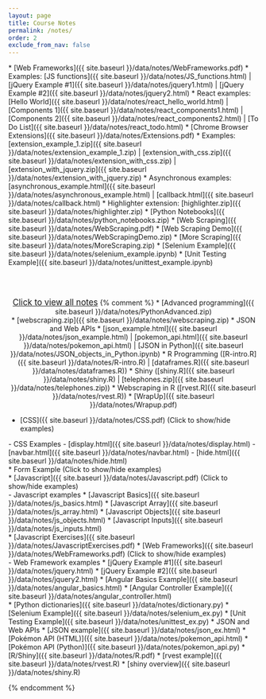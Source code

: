 ```yaml
---
layout: page
title: Course Notes 
permalink: /notes/
order: 2
exclude_from_nav: false
---
```


<style>
.hide {
  display:none
}

</style>

<div id = 'hidden' class = 'hide' markdown="1">

* [Course Introduction]({{ site.baseurl }}/data/notes/Intro.pdf)
    * [Example web page]({{ site.baseurl }}/data/notes/example.html)
* [HTML Tags]({{ site.baseurl }}/data/notes/HTML.pdf) 
    * [example]({{ site.baseurl }}/data/notes/tags.html)
* Form examples
    * Examples: [forms.html]({{ site.baseurl }}/data/notes/forms.html) |
    [demo.php]({{ site.baseurl }}/data/notes/demo.php)
* [CSS]({{ site.baseurl }}/data/notes/CSS.pdf) 
    - Examples: [css_example.html]({{ site.baseurl }}/data/notes/css_example.html) | [display.html]({{ site.baseurl }}/data/notes/display.html) |
[navbar.html]({{ site.baseurl }}/data/notes/navbar.html) |
[hide.html]({{ site.baseurl }}/data/notes/hide.html) |
[position.html]({{ site.baseurl }}/data/notes/position.html)
* [JavaScript]({{ site.baseurl }}/data/notes/JavaScript.pdf) 
    * Examples: 
     [JS Write]({{ site.baseurl }}/data/notes/js_write.html) |
     [JS Scope]({{ site.baseurl }}/data/notes/js_scope.html) |
     [JS Array]({{ site.baseurl }}/data/notes/js_array.html) |
     [JS Objects]({{ site.baseurl }}/data/notes/js_objects.html) |
     [JS Basics]({{ site.baseurl }}/data/notes/js_basics.html) |
     [JS Inputs]({{ site.baseurl }}/data/notes/js_inputs.html) 
* Loops and Functions FTW ([csc_courses.html]({{ site.baseurl }}/data/notes/csc_courses.html) |
[todo.html]({{ site.baseurl }}/data/notes/todo.html))
</div>
* [Web Frameworks]({{ site.baseurl }}/data/notes/WebFrameworks.pdf)
    * Examples:  [JS functions]({{ site.baseurl }}/data/notes/JS_functions.html) |
   [jQuery Example #1]({{ site.baseurl }}/data/notes/jquery1.html) |
   [jQuery Example #2]({{ site.baseurl }}/data/notes/jquery2.html)
    * React examples:  [Hello World]({{ site.baseurl }}/data/notes/react_hello_world.html) |
        [Components 1]({{ site.baseurl }}/data/notes/react_components1.html) |
        [Components 2]({{ site.baseurl }}/data/notes/react_components2.html) |
        [To Do List]({{ site.baseurl }}/data/notes/react_todo.html) 
* [Chrome Browser Extensions]({{ site.baseurl }}/data/notes/Extensions.pdf) 
    * Examples:
    [extension_example_1.zip]({{ site.baseurl }}/data/notes/extension_example_1.zip) |
    [extension_with_css.zip]({{ site.baseurl }}/data/notes/extension_with_css.zip) |
    [extension_with_jquery.zip]({{ site.baseurl }}/data/notes/extension_with_jquery.zip)
    * Asynchronous examples: [asynchronous_example.html]({{ site.baseurl }}/data/notes/asynchronous_example.html) |
    [callback.html]({{ site.baseurl }}/data/notes/callback.html)
    * Highlighter extension: [highlighter.zip]({{ site.baseurl }}/data/notes/highlighter.zip)
* [Python Notebooks]({{ site.baseurl }}/data/notes/python_notebooks.zip) 
* [Web Scraping]({{ site.baseurl }}/data/notes/WebScraping.pdf)
    * [Web Scraping Demo]({{ site.baseurl }}/data/notes/WebScrapingDemo.zip)
* [More Scraping]({{ site.baseurl }}/data/notes/MoreScraping.zip)
* [Selenium Example]({{ site.baseurl }}/data/notes/selenium_example.ipynb) 
* [Unit Testing Example]({{ site.baseurl }}/data/notes/unittest_example.ipynb) 

<br><br>
<center>
<div id = 'clicker'>
<a href = '#' style='font-size:120%' onclick = 'viewAll();'>Click to view all notes</a>   
<script>
function viewAll() {
    document.getElementById('hidden').classList.remove('hide');
    document.getElementById('clicker').classList.add('hide');
}
</script>
{% comment %}
* [Advanced programming]({{ site.baseurl }}/data/notes/PythonAdvanced.zip) 
</div>
    * [webscraping.zip]({{ site.baseurl }}/data/notes/webscraping.zip)
* JSON and Web APIs
    * [json_example.html]({{ site.baseurl }}/data/notes/json_example.html) |
     [pokemon_api.html]({{ site.baseurl }}/data/notes/pokemon_api.html) |
     [JSON in Python]({{ site.baseurl }}/data/notes/JSON_objects_in_Python.ipynb)
* R Programming ([R-intro.R]({{ site.baseurl }}/data/notes/R-intro.R) |
                [dataframes.R]({{ site.baseurl }}/data/notes/dataframes.R))
* Shiny ([shiny.R]({{ site.baseurl }}/data/notes/shiny.R) |
        [telephones.zip]({{ site.baseurl }}/data/notes/telephones.zip))
* Webscraping in R ([rvest.R]({{ site.baseurl }}/data/notes/rvest.R))
* [WrapUp]({{ site.baseurl }}/data/notes/Wrapup.pdf) 



</div>
</center>
        
* [CSS]({{ site.baseurl }}/data/notes/CSS.pdf) <a data-toggle="collapse" data-target="#css">(Click to show/hide examples)</a>
<div markdown="1" id = "css" class = "collapse" style = "margin:0px"> 
 - CSS Examples
    - [display.html]({{ site.baseurl }}/data/notes/display.html)
    - [navbar.html]({{ site.baseurl }}/data/notes/navbar.html)
    - [hide.html]({{ site.baseurl }}/data/notes/hide.html)
</div>
* Form Example <a data-toggle="collapse" data-target="#forms">(Click to show/hide examples)</a>
<div markdown="1" id = "forms" class = "collapse" style = "margin:0px">
</div>
* [Javascript]({{ site.baseurl }}/data/notes/Javascript.pdf) 
<a data-toggle="collapse" data-target="#js">(Click to show/hide examples)</a>
<div markdown="1" id = "js" class = "collapse" style = "margin:0px">
- Javascript examples
    * [Javascript Basics]({{ site.baseurl }}/data/notes/js_basics.html)
    * [Javascript Array]({{ site.baseurl }}/data/notes/js_array.html)
    * [Javascript Objects]({{ site.baseurl }}/data/notes/js_objects.html)
    * [Javascript Inputs]({{ site.baseurl }}/data/notes/js_inputs.html)
</div>
* [Javascript Exercises]({{ site.baseurl }}/data/notes/JavascriptExercises.pdf) 
* [Web Frameworks]({{ site.baseurl }}/data/notes/WebFrameworks.pdf) 
<a data-toggle="collapse" data-target="#frameworks">(Click to show/hide examples)</a>
<div markdown="1" id = "frameworks" class = "collapse" style = "margin:0px">
- Web Framework examples
    * [jQuery Example #1]({{ site.baseurl }}/data/notes/jquery.html)
    * [jQuery Example #2]({{ site.baseurl }}/data/notes/jquery2.html)
    * [Angular Basics Example]({{ site.baseurl }}/data/notes/angular_basics.html)
    * [Angular Controller Example]({{ site.baseurl }}/data/notes/angular_controller.html)
</div>
</div>
    * [Python dictionaries]({{ site.baseurl }}/data/notes/dictionary.py) 
* [Selenium Example]({{ site.baseurl }}/data/notes/selenium_ex.py) 
    * [Unit Testing Example]({{ site.baseurl }}/data/notes/unittest_ex.py) 
* JSON and Web APIs
    * [JSON example]({{ site.baseurl }}/data/notes/json_ex.html) 
    * [Pokémon API (HTML)]({{ site.baseurl }}/data/notes/pokemon_api.html) 
    * [Pokémon API (Python)]({{ site.baseurl }}/data/notes/pokemon_api.py) 
* [R/Shiny]({{ site.baseurl }}/data/notes/R.pdf) 
    * [rvest example]({{ site.baseurl }}/data/notes/rvest.R) 
    * [shiny overview]({{ site.baseurl }}/data/notes/shiny.R) 

{% endcomment %}
